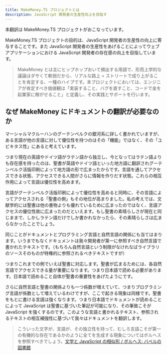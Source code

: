 ```yaml
---
title: MakeMoney.TS プロジェクトとは
description: JavaScript 開発者の生産性向上を目指す
---
```


本翻訳は MakeMoney.TS プロジェクトがおこなっています。

MakeMoney.TS プロジェクトの目的は、JavaScript 開発者の生産性の向上に寄与することです。また JavaScript 開発者の生産性をあげることによってウェブアプリケーションにおける JavaScript 開発者の存在感の向上を目指しています。

> MakeMoney とは主にヒップホップおいて頻出する用語で、形而上学的な議論はダサくて軟弱だから、リアルな路上 = ストリートで成り上がることを肯定する、一種のハイプです。本プロジェクトにおいては、エンジニアが肯定すべき価値観は「実装すること、バグを直すこと、コードで金を起業家に稼がせること」と定義し、その実践とサポートを行います。

## なぜ MakeMoney にドキュメントの翻訳が必要なのか

マーシャルマクルーハンのグーテンベルクの銀河系に詳しく書かれていますが、ある言語が他の言語に対して優位性を持つのはその「機能」ではなく、その「ユビキタス性」にあると考えています。

つまり現在の英語やドイツ語がラテン語から独立し、今となってはラテン語よりも存在感を持ったのは、聖書が英語やドイツ語といった地方語に翻訳されグーテンベルク活版印刷によって地方語の形で広まったからです。言語を通してアクセスできる状態、アクセスできる人間がさらに情報を作りだす状態。これらの相互作用によって言語は優位性を高めます。

言語がグーテンベルク活版印刷によって優位性を高めると同時に、その言語によってアクセスされる「聖書の側」もその地位が高まりました。私の考えでは、文献学的には聖書は他の書物よりも優れているために広まったのではなく、言語アクセスの優位性故に広まったのだといえます。もし聖書の素晴らしさが現在と同じままで、しかしラテン語だけでしか書かれなかったら、その素晴らしさは広まらなかったことでしょう。

同じことがドキュメントとプログラミング言語と自然言語の関係にも当てはまります。いうまでもなくドキュメントは我々開発者が第一に参照すべき自然言語で書かれたテキストです。（もちろん自然言語という制限がなけれなばライブラリのソースそのものが特権的に参照されるべきテキストですが）

つまりこれまでの例でいえば聖書に対応します。聖書が広まるためには、各自然言語でアクセスできる量が重要になります。つまり日本語で読める必要があります。日本語で読めること自体が聖書の重要性をあげたようにです。

さらに自然言語と聖書の関係よりも一つ係数が増えていて、つまりプログラミング言語が係数として増えているわけですが、ここで起きる現象は同様です。聖書をもとに書ける言語は強くなります。つまり日本語でドキュメントが読めることによって JavaScript は聖書に基づいた筆記が可能になり、その筆致こそが JavaScript を強くするのです。このような言語と書かれるテキスト、参照されるテキストの相互補強性に基づいて我々はドキュメントを翻訳します。

> こういった文字が、言語が、その独立性を持って、むしろ言語こそが第一の有機的な存在であるかのように全てを生成する現象についてはボルヘスを参照すべきでしょう。[文学と JavaScript の相似形 / ボルヘス: バベルの図書館
](https://uncle-javascript.com/javascript-borges-the-library-of-bable)
